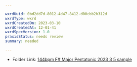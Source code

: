 ```yaml
---

wxrdUuid: 0bd2dd7d-8012-4d47-8412-d00cbb2b312d
wxrdType: wxrd
wxrdCreatedOn: 2023-03-10
wxrdCreatedAt: 12-01-41
wxrdSpecVersion: 1.0
praxisStatus: needs review 
summary: needed

---
```



- Folder Link: [144bpm F# Major Pentatonic 2023 3 5 sample](https://drive.google.com/drive/folders/1YVSt-am2WUwkNmW9dIGiKkXtZJjtjf06)
